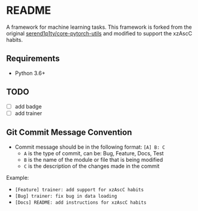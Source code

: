 # README

A framework for machine learning tasks. This framework is forked from the original [serend1p1ty/core-pytorch-utils](https://github.com/serend1p1ty/core-pytorch-utils) and modified to support the xzAscC habits.

## Requirements

- Python 3.6+

## TODO

- [ ] add badge
- [ ] add trainer

## Git Commit Message Convention

- Commit message should be in the following format: 
 `[A] B: C`
  - `A` is the type of commit, can be: Bug, Feature, Docs, Test
  - `B` is the name of the module or file that is being modified
  - `C` is the description of the changes made in the commit

Example:

- `[Feature] trainer: add support for xzAscC habits`
- `[Bug] trainer: fix bug in data loading`
- `[Docs] README: add instructions for xzAscC habits`